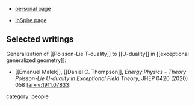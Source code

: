 
* [personal page](https://www.emanuelmalek.com/)

* [InSpire page](https://inspirehep.net/authors/1253271)

## Selected writings

Generalization of [[Poisson-Lie T-duality]] to [[U-duality]] in [[exceptional generalized geometry]]:

* [[Emanuel Malek]], [[Daniel C. Thompson]], _Energy Physics - Theory Poisson-Lie U-duality in Exceptional Field Theory_, JHEP 0420 (2020) 058 &lbrack;[arxiv:1911.07833](https://arxiv.org/abs/1911.07833)&rbrack;



category: people